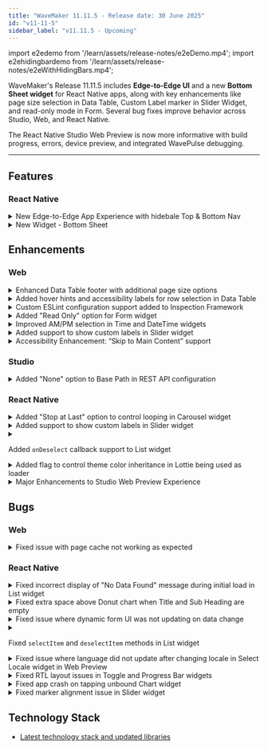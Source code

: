 ```yaml
---
title: "WaveMaker 11.11.5 - Release date: 30 June 2025"
id: "v11-11-5"
sidebar_label: "v11.11.5 - Upcoming"
---
```


import e2edemo from '/learn/assets/release-notes/e2eDemo.mp4';
import e2ehidingbardemo from '/learn/assets/release-notes/e2eWithHidingBars.mp4';

WaveMaker's Release 11.11.5 includes **Edge-to-Edge UI** and a new **Bottom Sheet widget** for React Native apps, along with key enhancements like page size selection in Data Table, Custom Label marker in Slider Widget, and read-only mode in Form. Several bug fixes improve behavior across Studio, Web, and React Native.

The React Native Studio Web Preview is now more informative with build progress, errors, device preview, and integrated WavePulse debugging.

---

## Features

### React Native

<details>
<summary>New Edge-to-Edge App Experience with hidebale Top & Bottom Nav</summary>

We’ve introduced a powerful new feature set to help you build **modern, immersive edge-to-edge mobile apps**. These capabilities are now configurable directly from Studio, providing a seamless developer experience.

#### Features Overview

#### Edge-to-Edge Apps
Enable full-screen UI experiences by extending app content beneath:
- The **Status Bar**
- The **Navigation Bar** (Android) / **Home Bar** (iOS)
- **Device-specific cutouts** like notches or camera holes

This enhances immersion and allows your app to utilize **100% of screen real estate**.

#### Auto-Hide Navbars
Automatically hides the **Navigation Bar** and **Tab Bar** when users scroll down — giving content more room to breathe. As users scroll up, these bars **reappear** with a smooth transition.

<div
  style={{
    display: 'flex',
    flexWrap: 'wrap',
    gap: 16,
    justifyContent: 'center',
  }}
>
  <div style={{ flex: '1 1 300px', maxWidth: 400 }}>
    <video style={{ width: '100%' }} controls>
      <source src={e2edemo} />
    </video>
    <p style={{ textAlign: 'center', marginTop: 8 }}>Edge-to-Edge App</p>
  </div>

  <div style={{ flex: '1 1 300px', maxWidth: 400 }}>
    <video style={{ width: '100%' }} controls>
      <source src={e2ehidingbardemo} />
    </video>
    <p style={{ textAlign: 'center', marginTop: 8 }}>
      Edge-to-Edge App with Auto Hide Top & Bottom Nav
    </p>
  </div>
</div>

#### Benefits
- More usable screen space for content
- Modern visual behavior, consistent with native apps
- Enhanced user engagement and usability

These enhancements collectively aim to bring your app experience on par with modern design guidelines seen in popular native apps.

</details>

<details>
<summary>New Widget - Bottom Sheet</summary>

A new widget **Bottom Sheet** has been added for mobile apps. It provides a panel that slides up from the bottom of the screen to present additional content or actions — without navigating away from the current screen.

**Key Features:**

- **Tap Outside to Close**: Dismisses automatically when tapping outside the panel.
- **Swipe Down to Dismiss**: Allows intuitive gesture-based closing.
- **Swipe Up to Expand**: Expands to a configured height with an upward swipe.
- **Smooth Animations**: Provides fluid open/close transitions for a seamless user experience.

Bottom sheets are ideal for use cases like filters, media controls, map detail views, and quick user actions.

![Bottom Sheet Widget](/learn/assets/release-notes/bottomSheetDemo-11-11-5.gif)

</details>

## Enhancements

### Web

<details>
<summary>Enhanced Data Table footer with additional page size options</summary>

The Data Table widget footer has been enhanced to provide users with more control over pagination:

- **Items per Page**: Displays the selected page size (e.g., "3 items per page").
- **Current Page Range**: Shows the visible range and total number of records (e.g., "1–3 of 10").

![Enhanced Data Table Footer](/learn/assets/release-notes/datatable-pagination-enhancement-11-11-5.png)

To support this, two new options have been added in the **Advanced Settings** of the Data Table widget in Studio:

- **Allow Page Size Selection**: Enables or disables page size control.
- **Page Size Options**: Accepts comma-separated custom values (e.g., `3,7,10,20`) that populate the pagination dropdown, allowing users to choose how many items to display per page.

![Studio Config - Page Size Options](/learn/assets/release-notes/datatable-pagination-enhancement-studio-11-11-5.png)

</details>

<details>
<summary>Added hover hints and accessibility labels for row selection in Data Table</summary>

A new **hint** feature has been added to improve usability when selecting rows in the Data Table widget. When **Multiselect** or **Radio Column** row selection is enabled, users will now see a tooltip-style hint when hovering over the checkbox or radio button for each row.

To support this, four new properties have been introduced under **Advanced Settings** of the Data Table:

- If **Multiselect** is enabled:
  - **Multiselect Hint**: Text shown on hover.
  - **Multiselect Aria-label**: Accessibility label for screen readers.

- If **Radio Column** is enabled:
  - **Radio Column Hint**: Text shown on hover.
  - **Radio Column Aria-label**: Accessibility label for screen readers.

</details>

<details>
<summary>Custom ESLint configuration support added to Inspection Framework</summary>

The Inspection Framework now supports **custom ESLint configurations** via uploaded files, giving greater flexibility in enforcing coding standards.

#### How to Use

- Upload your custom ESLint configuration file named **`eslintrc.js`** to:
`src/main/webapp/resources/files`

- The file must export a valid ESLint config object using `module.exports`.

Example :
```js
const config = {
env: { browser: true },
extends: ["eslint:recommended"],
parserOptions: { ecmaVersion: 2020 },
plugins: ["your-plugin"],
rules: { /* your custom rules */ },
};

module.exports = config;
```
#### Plugin Dependencies
If your ESLint config uses custom plugins, upload an `override-package.json` to the same path:
`src/main/webapp/resources/files`
Example
```json
{
  "dependencies": {
    "eslint-plugin-regex": "1.10.0"
  }
}
```
This file will automatically be merged into the project’s default `package.json` to ensure the required plugins are installed.
</details> 

<details>
<summary>Added "Read Only" option for Form widget</summary>

A new **Read Only** property has been added to the **Form** widget. When enabled, it:

- Makes all form fields read-only
- Disables all action buttons within the form

This feature is useful for scenarios where the form should be displayed in a non-editable mode for review or approval flows.
</details>

<details>
<summary>Improved AM/PM selection in Time and DateTime widgets</summary>

Enhanced the **Time** and **DateTime** widgets by introducing **separate AM and PM buttons** for time selection.

Previously, a single toggle button was used to switch between AM and PM, which led to usability confusion. Now, users will see **two distinct buttons** — one for **AM** and one for **PM**. Selecting one will automatically deselect the other, offering a clearer and more intuitive time selection experience.
</details>

<details>
<summary>Added support to show custom labels in Slider widget</summary>

The **Slider** widget now supports displaying **custom labels** instead of only numeric values. This is useful for scenarios where predefined labels are more meaningful than numbers.

It also introduces **customizable label positioning**, allowing you to display labels either **above or below** the slider.

![Slider Widget with Labels](/learn/assets/release-notes/slider-label-11-11-5.jpg)

Two new properties have been added:

- **Showmarkers**: When enabled, displays labels instead of numbers along the slider.
- **Marker Text**: Accepts custom labels.

> Note: The length of the Marker Text array must match the number of steps in the slider.

</details>

<details>
<summary>Accessibility Enhancement: “Skip to Main Content” support</summary>

Added support for the **Skip to Main Content** accessibility feature.  
Users navigating via keyboard or assistive technologies can now bypass repetitive layout elements and jump directly to the main page content.
</details>

### Studio

<details>
<summary>Added "None" option to Base Path in REST API configuration</summary>

Enhanced the **REST API configuration** by introducing a **"None"** option in the **Base Path** dropdown. 

This allows users to configure an API **without** automatically prefixing it with any predefined base path, offering greater flexibility.
![Rest API](/learn/assets/release-notes/rest-api-11-11-5.png)

</details>

### React Native

<details>
<summary>Added "Stop at Last" option to control looping in Carousel widget</summary>

A new property **`stopatlast`** has been added to the **Carousel** widget. When enabled, the carousel **stops at the last slide** instead of looping back to the first one.

By default, this property is disabled.
</details>

<details>
<summary>Added support to show custom labels in Slider widget</summary>

The **Slider** widget now supports displaying **custom labels** instead of only numeric values. This is useful for scenarios where predefined labels are more meaningful than numbers.

It also introduces **customizable label positioning**, allowing you to display labels either **above or below** the slider.

![Slider Widget with Labels](/learn/assets/release-notes/slider-label-11-11-5.jpg)

A new properties have been added:

- **Marker Text**: Accepts custom labels.

- `Showmarkers` must be enabled to displays labels instead of numbers along the slider.

> Note: The length of the Marker Text array must match the number of steps in the slider.

</details>

<details>
<summary>

Added `onDeselect` callback support to List widget

</summary>

**`onDeselect`** event has been added to the **List widget** in Studio. This callback is triggered whenever an item in the list is **deselected**, allowing developers to handle custom logic during item deselection.
</details>

<details>
<summary>Added flag to control theme color inheritance in Lottie being used as loader</summary>

By default, when a **Lottie animation** is used as loader in app, it inherits **shades of primary color** from the app’s theme.

A new flag **`inheritThemePrimary`** has been introduced to customize this behavior. To **disable** theme-based color inheritance, set the following in `wm_rn_config.json`:

```json
"preferences": {
  "appLoader": {
    "inheritThemePrimary": false
  }
}
```
This gives developers greater control over the appearance of the Lottie being used as loader.

</details>

<details>
<summary>Major Enhancements to Studio Web Preview Experience</summary>

We’ve significantly upgraded the **Studio Web Preview** experience to streamline development and enable faster debugging.

### Key Enhancements

---

#### Build Progress Indicators

- Provides **visual step-by-step indicators** during the build process  
- Displays the **number of completed steps** and **time taken** for each step, offering better visibility into loading progress

![Preview - Build Progress Indicators](/learn/assets/release-notes/previewSteps.png)

---

#### Improved Error Display in Preview

- Build errors now appear **directly within the preview panel**, removing the need to manually check Studio logs
- Error messages are **descriptive and contextual**, clearly indicating the **stage**, **file location**, and **line number** where the issue occurred

![Improved Error Display in Preview](/learn/assets/release-notes/previewError.png)

---

#### Enhanced Device Preview & Layout Testing

- Preview now supports a **broader range of devices**, including popular **phones** and **tablets**
- Easily switch between **portrait** and **landscape** modes to validate responsiveness
- Adjustable **zoom controls (20% to 200%)** for fine-tuning layouts across various screen sizes

![Preview - Enhanced Device Preview & Layout Testing](/learn/assets/release-notes/previewSuccess.png)

#### WavePulse Integration

- Integrated runtime debugging inside Studio Preview:
  - Console logs
  - Network activity
  - UI element tree with properties and applied styles

---

### Before vs After

| Before                  | After                                |
|-------------------------|---------------------------------------|
| Generic spinner only    | Visual step-by-step loader            |
| Blank screen on error   | Error display with exact failure step |
| No inbuilt debugging tools | WavePulse is now integrated into web preview |

---

These upgrades make Studio Preview **faster**, **smarter**, and more **developer-friendly**, helping you confidently **build, test, and debug** your apps.
</details>

## Bugs

### Web

<details>
<summary>Fixed issue with page cache not working as expected</summary>

Resolved a bug where enabling the **cache** property for a page did not retain the page instance during navigation. The caching behavior now works correctly.
</details>

### React Native

<details>
<summary>Fixed incorrect display of "No Data Found" message during initial load in List widget</summary>

The **List widget** showed a "No Data Found" message **while data was still loading**, which could be confusing to users. This has been corrected.

Now, a **loading animation** is shown during the initial data fetch, and the **"No Data Found"** message appears **only if** no data is returned after loading completes.
</details>

<details>
<summary>Fixed extra space above Donut chart when Title and Sub Heading are empty</summary>

Resolved an issue where the **Donut chart** reserved vertical space for the Title and Sub Heading even when they were empty, resulting in unwanted spacing above the chart.

Now, if both `title` and `subheading` are not set, no extra space is added above the chart.
</details>

<details>
<summary>Fixed issue where dynamic form UI was not updating on data change</summary>

Resolved an issue where the **dynamic Form widget** UI was not reflecting changes when its underlying data was updated, especially when used inside widgets like **List** or **Accordion**.

The form now re-renders correctly to reflect the latest data.
</details>

<details>
<summary>

Fixed `selectItem` and `deselectItem` methods in List widget

</summary>

Resolved an issue where the **`selectItem()`** and **`deselectItem()`** methods on the **List widget** were not functioning as expected. These methods now work correctly.
</details>

<details>
<summary>Fixed issue where language did not update after changing locale in Select Locale widget in Web Preview</summary>

Resolved an issue where changing the language using the **Select Locale** widget in **web preview** did not update the app language as expected. The selected language now applies correctly.
</details>

<details>
<summary>Fixed RTL layout issues in Toggle and Progress Bar widgets</summary>

Resolved layout and animation issues when the app is using a **Right-to-Left (RTL)** language:

- **Toggle Widget**: Fixed incorrect animation direction in RTL mode.
- **Progress Bar Widget**: Fixed layout misalignment when rendered in RTL mode.

Both widgets now render and behave correctly in RTL layouts.
</details>

<details>
<summary>Fixed app crash on tapping unbound Chart widget</summary>

Resolved an issue where tapping a **Chart widget** without any bound data would cause the app to crash.  
The widget now handles unbound states gracefully without triggering errors.
</details>

<details>
<summary>Fixed marker alignment issue in Slider widget</summary>

When `Showmarkers` was enabled in the **Slider** widget, the first and last markers were partially rendered outside the widget boundaries.  
This issue has been fixed, all markers now appear correctly within the slider area.
</details>

## Technology Stack

- [Latest technology stack and updated libraries](/learn/wavemaker-release-notes#technology-stack)